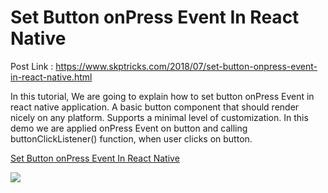 # Set Button onPress Event In React Native

Post Link : https://www.skptricks.com/2018/07/set-button-onpress-event-in-react-native.html

In this tutorial, We are going to explain how to set button onPress Event in react native application. A basic button component that should render nicely on any platform. Supports a minimal level of customization. In this demo we are applied onPress Event on button and calling buttonClickListener() function, when user clicks on button.

<a href="https://www.skptricks.com/2018/07/set-button-onpress-event-in-react-native.html" >Set Button onPress Event In React Native </a>

<img src="https://3.bp.blogspot.com/-FVeOc3q_HmU/W0nqaIULesI/AAAAAAAABsU/zLxHmsgNTrQQVah205FYX3HJc0_nq33PgCLcBGAs/s400/button.jpg" />
